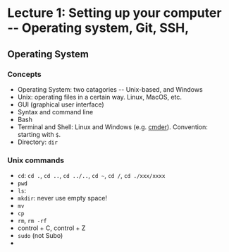 # Lecture 1: Setting up your computer -- Operating system, Git, SSH,

## Operating System

### Concepts
- Operating System: two catagories -- Unix-based, and Windows
- Unix: operating files in a certain way. Linux, MacOS, etc.
- GUI (graphical user interface)
- Syntax and command line
- Bash
- Terminal and Shell: Linux and Windows (e.g. [cmder](https://cmder.net)). Convention: starting with ``$``.
- Directory: ``dir``

### Unix commands
- ``cd``: ``cd .``, ``cd ..``, ``cd ../..``, ``cd ~``, ``cd /``, ``cd ./xxx/xxxx``
- ``pwd``
- ``ls``: 
- ``mkdir``: never use empty space!
- ``mv``
- ``cp``
- ``rm``, ``rm -rf``
- control + C, control + Z
- ``sudo`` (not Subo)
- 

